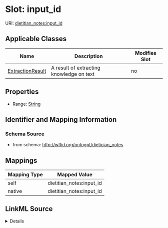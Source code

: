 

# Slot: input_id

URI: [dietitian_notes:input_id](dietitian_notes:input_id)



<!-- no inheritance hierarchy -->





## Applicable Classes

| Name | Description | Modifies Slot |
| --- | --- | --- |
| [ExtractionResult](ExtractionResult.md) | A result of extracting knowledge on text |  no  |







## Properties

* Range: [String](String.md)





## Identifier and Mapping Information







### Schema Source


* from schema: http://w3id.org/ontogpt/dietician_notes




## Mappings

| Mapping Type | Mapped Value |
| ---  | ---  |
| self | dietitian_notes:input_id |
| native | dietitian_notes:input_id |




## LinkML Source

<details>
```yaml
name: input_id
from_schema: http://w3id.org/ontogpt/dietician_notes
rank: 1000
alias: input_id
owner: ExtractionResult
domain_of:
- ExtractionResult
range: string

```
</details>